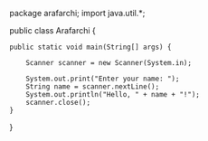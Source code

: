 package arafarchi;
import java.util.*;

public class Arafarchi {

    
    public static void main(String[] args) {

        Scanner scanner = new Scanner(System.in);

        System.out.print("Enter your name: ");
        String name = scanner.nextLine();
        System.out.println("Hello, " + name + "!");
        scanner.close();
    }
}

